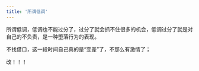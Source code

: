 ```yaml
---
title: '所谓低调'
---
```


所谓低调，低调也不能过分了，过分了就会抓不住很多的机会，低调过分了就是对自己的不负责，是一种堕落行为的表现。  

不找借口，这一段时间自己真的是“变差”了，不那么有激情了；

改！！！
